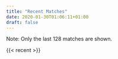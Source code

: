 ```yaml
---
title: "Recent Matches"
date: 2020-01-30T01:06:11+01:00
draft: false
---
```


Note: Only the last 128 matches are shown.

{{< recent >}}
